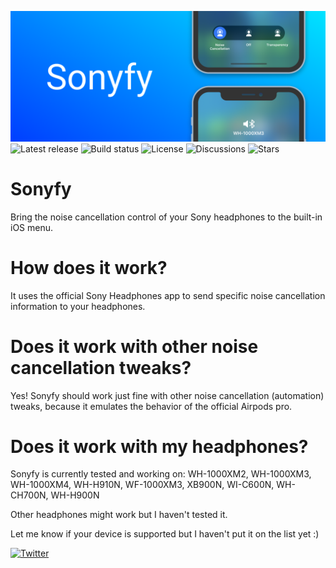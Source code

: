 ![Noise cancellation](sonyfypreferences/Resources/banner.png)
![Latest release](https://img.shields.io/github/v/tag/semvis123/sonyfy?include_prereleases&label=Latest%20release&style=flat-square)
![Build status](https://img.shields.io/github/workflow/status/semvis123/sonyfy/Build?style=flat-square)
![License](https://img.shields.io/github/license/semvis123/sonyfy?style=flat-square)
![Discussions](https://img.shields.io/github/discussions/semvis123/sonyfy?style=flat-square)
![Stars](https://img.shields.io/github/stars/semvis123/sonyfy?style=social)
# Sonyfy
Bring the noise cancellation control of your Sony headphones to the built-in iOS menu.

# How does it work?
It uses the official Sony Headphones app to send specific noise cancellation information to your headphones.

# Does it work with other noise cancellation tweaks?
Yes! Sonyfy should work just fine with other noise cancellation (automation) tweaks, because it emulates the behavior of the official Airpods pro.

# Does it work with my headphones?
Sonyfy is currently tested and working on:
WH-1000XM2,
WH-1000XM3,
WH-1000XM4,
WH-H910N,
WF-1000XM3,
XB900N,
WI-C600N,
WH-CH700N,
WH-H900N

Other headphones might work but I haven't tested it.


Let me know if your device is supported but I haven't put it on the list yet :)  
  
[![Twitter](https://img.shields.io/twitter/follow/semvis123?style=social)](https://twitter.com/semvis123)
